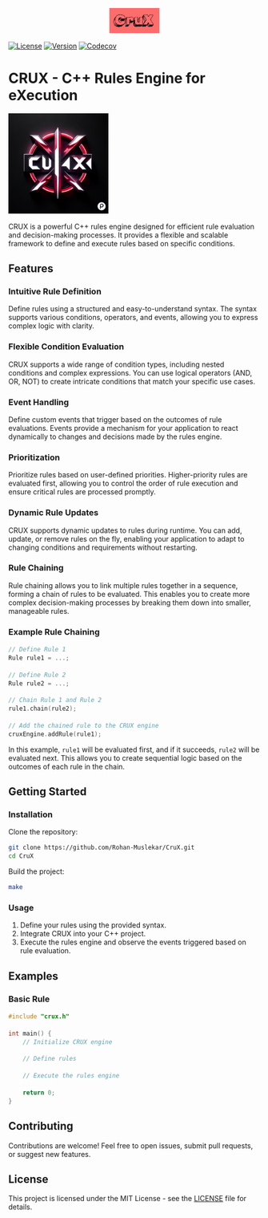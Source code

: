 <p align="center">
  <img src="CruX.png" alt="CRUX Logo" width="100"/>
</p>

[![License](https://img.shields.io/npm/l/crux)](LICENSE)
[![Version](https://img.shields.io/github/v/release/Rohan-Muslekar/CruX)](https://github.com/Rohan-Muslekar/crux/releases)
[![Codecov](https://codecov.io/gh/your-username/crux/branch/main/graph/badge.svg)](https://codecov.io/gh/Rohan-Muslekar/crux)

# CRUX - C++ Rules Engine for eXecution

<img src = "CruX.gif" alt="CRUX GIF" width="200"/>

CRUX is a powerful C++ rules engine designed for efficient rule evaluation and decision-making processes. It provides a flexible and scalable framework to define and execute rules based on specific conditions.

## Features

### Intuitive Rule Definition

Define rules using a structured and easy-to-understand syntax. The syntax supports various conditions, operators, and events, allowing you to express complex logic with clarity.

### Flexible Condition Evaluation

CRUX supports a wide range of condition types, including nested conditions and complex expressions. You can use logical operators (AND, OR, NOT) to create intricate conditions that match your specific use cases.

### Event Handling

Define custom events that trigger based on the outcomes of rule evaluations. Events provide a mechanism for your application to react dynamically to changes and decisions made by the rules engine.

### Prioritization

Prioritize rules based on user-defined priorities. Higher-priority rules are evaluated first, allowing you to control the order of rule execution and ensure critical rules are processed promptly.

### Dynamic Rule Updates

CRUX supports dynamic updates to rules during runtime. You can add, update, or remove rules on the fly, enabling your application to adapt to changing conditions and requirements without restarting.

### Rule Chaining

Rule chaining allows you to link multiple rules together in a sequence, forming a chain of rules to be evaluated. This enables you to create more complex decision-making processes by breaking them down into smaller, manageable rules.

### Example Rule Chaining

```cpp
// Define Rule 1
Rule rule1 = ...;

// Define Rule 2
Rule rule2 = ...;

// Chain Rule 1 and Rule 2
rule1.chain(rule2);

// Add the chained rule to the CRUX engine
cruxEngine.addRule(rule1);
```

In this example, `rule1` will be evaluated first, and if it succeeds, `rule2` will be evaluated next. This allows you to create sequential logic based on the outcomes of each rule in the chain.

## Getting Started

### Installation

Clone the repository:

```bash
git clone https://github.com/Rohan-Muslekar/CruX.git
cd CruX
```

Build the project:

```bash
make
```

### Usage

1. Define your rules using the provided syntax.
2. Integrate CRUX into your C++ project.
3. Execute the rules engine and observe the events triggered based on rule evaluation.


## Examples

### Basic Rule

```cpp
#include "crux.h"

int main() {
    // Initialize CRUX engine

    // Define rules

    // Execute the rules engine

    return 0;
}
```

## Contributing

Contributions are welcome! Feel free to open issues, submit pull requests, or suggest new features.

## License

This project is licensed under the MIT License - see the [LICENSE](LICENSE) file for details.